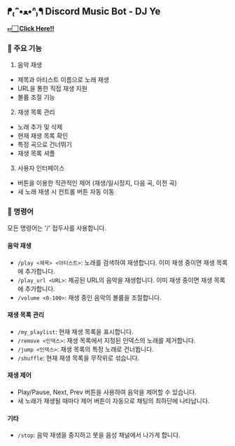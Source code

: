 ## ᖰ₍ᐢ•ﻌ•ᐢ₎ᖳ Discord Music Bot - DJ Ye

[**👉🏻 Click Here!!**](https://discord.com/oauth2/authorize?client_id=1280517943717003284&permissions=2184252416&integration_type=0&scope=bot+applications.commands)

### 🎵 주요 기능
1. 음악 재생
  - 제목과 아티스트 이름으로 노래 재생
  - URL을 통한 직접 재생 지원
  - 볼륨 조절 기능
    
2. 재생 목록 관리
  - 노래 추가 및 삭제
  - 현재 재생 목록 확인
  - 특정 곡으로 건너뛰기
  - 재생 목록 셔플
    
3. 사용자 인터페이스
  - 버튼을 이용한 직관적인 제어 (재생/일시정지, 다음 곡, 이전 곡)
  - 새 노래 재생 시 컨트롤 버튼 자동 이동

### 🎵 명령어

모든 명령어는 '/' 접두사를 사용합니다.

#### 음악 재생
- `/play <제목> <아티스트>`: 노래를 검색하여 재생합니다. 이미 재생 중이면 재생 목록에 추가합니다.
- `/play_url <URL>`: 제공된 URL의 음악을 재생합니다. 이미 재생 중이면 재생 목록에 추가합니다.
- `/volume <0-100>`: 재생 중인 음악의 볼륨을 조절합니다.

#### 재생 목록 관리
- `/my_playlist`: 현재 재생 목록을 표시합니다.
- `/remove <인덱스>`: 재생 목록에서 지정된 인덱스의 노래를 제거합니다.
- `/jump <인덱스>`: 재생 목록의 특정 노래로 건너뜁니다.
- `/shuffle`: 현재 재생 목록을 무작위로 섞습니다.

#### 재생 제어
- Play/Pause, Next, Prev 버튼을 사용하여 음악을 제어할 수 있습니다.
- 새 노래가 재생될 때마다 제어 버튼이 자동으로 채팅의 최하단에 나타납니다.

#### 기타
- `/stop`: 음악 재생을 중지하고 봇을 음성 채널에서 나가게 합니다.
